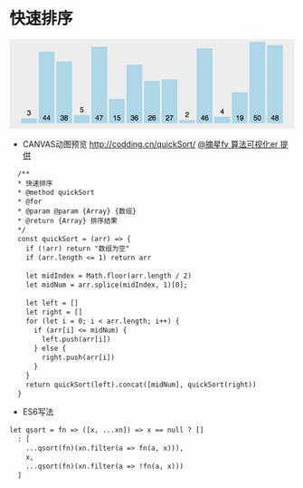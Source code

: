 # 快速排序

![快速排序](../../images/quick.gif)

- CANVAS动图预览 http://codding.cn/quickSort/ [@摘星fy 算法可视化er 提供](https://github.com/kingAnyWHere)

```
  /**
  * 快速排序
  * @method quickSort
  * @for 
  * @param @param {Array} {数组}
  * @return {Array} 排序结果
  */
  const quickSort = (arr) => {
    if (!arr) return "数组为空"
    if (arr.length <= 1) return arr

    let midIndex = Math.floor(arr.length / 2)
    let midNum = arr.splice(midIndex, 1)[0];

    let left = []
    let right = []
    for (let i = 0; i < arr.length; i++) {
      if (arr[i] <= midNum) {
        left.push(arr[i])
      } else {
        right.push(arr[i])
      }
    }
    return quickSort(left).concat([midNum], quickSort(right))
  }
```

- ES6写法

```
let qsort = fn => ([x, ...xn]) => x == null ? []
  : [
    ...qsort(fn)(xn.filter(a => fn(a, x))),
    x,
    ...qsort(fn)(xn.filter(a => !fn(a, x)))
  ]
```
